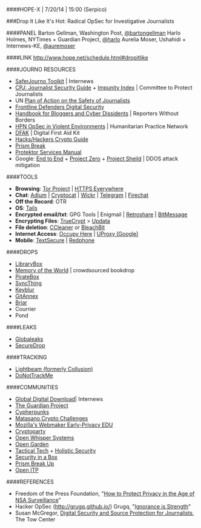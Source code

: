 ####HOPE-X | 7/20/14 | 15:00 (Serpico)

###Drop It Like It's Hot: Radical OpSec for Investigative Journalists


####PANEL
Barton Gellman, Washington Post, [@bartongellman](https://twitter.com/bartongellman)
Harlo Holmes, NYTimes + Guardian Project, [@harlo](https://twitter.com/harlo)
Aurelia Moser, Ushahidi + Internews-KE, [@auremoser](https://twitter.com/auremoser)

####LINK
<http://www.hope.net/schedule.html#dropitlike>

####JOURNO RESOURCES
* [SaferJourno Toolkit](https://saferjourno.internews.org/) | Internews
* [CPJ: Journalist Security Guide](https://cpj.org/reports/2012/04/journalist-security-guide.php) + [Impunity Index](https://cpj.org/reports/2014/04/impunity-index-getting-away-with-murder.php) | Committee to Protect Journalists
* UN [Plan of Action on the Safety of Journalists](http://www.unesco.org/new/en/communication-and-information/freedom-of-expression/safety-of-journalists/un-plan-of-action/)
* [Frontline Defenders Digital Security](http://frontlinedefenders.org/digital-security)
* [Handbook for Bloggers and Cyber Dissidents](http://www.rsf.org/IMG/pdf/guide_gb_md-2.pdf) | Reporters Without Borders
* [HPN OpSec in Violent Environments](http://www.odihpn.org/index.php?option=com_k2&view=item&layout=item&id=3159) | Humanitarian Practice Network
* [DFAK](https://digitaldefenders.org/digitalfirstaid/) | Digital First Aid Kit
* [Hacks/Hackers Crypto Guide](https://github.com/hackshackers/hhnyc-crypto/)
* [Prism Break](https://prism-break.org/en/all/)
* [Protektor Services Manual](http://protektor-blog.blogspot.com/)
* Google: [End to End](https://code.google.com/p/end-to-end/) + [Project Zero](http://googleprojectzero.blogspot.com/2014/07/announcing-project-zero.html) + [Project Sheild](https://projectshield.withgoogle.com/en/) | DDOS attack mitigation

####TOOLS
* **Browsing**: [Tor Project](https://www.torproject.org/) | [HTTPS Everywhere](https://www.eff.org/https-everywhere)
* **Chat**: [Adium](https://adium.im/) | [Cryptocat](https://crypto.cat/) | [Wickr](https://www.wickr.com/) | [Telegram](https://telegram.org/) | [Firechat](https://opengarden.com/firechat)
* **Off the Record**: OTR
* **OS**: [Tails](https://tails.boum.org/)
* **Encrypted email/txt**: GPG Tools | Enigmail | [Retroshare](http://retroshare.sourceforge.net/) | [BitMessage](https://bitmessage.org/wiki/Main_Page)
* **Encrypting Files**: [TrueCrypt](http://truecrypt.sourceforge.net/) > [Updata](http://istruecryptauditedyet.com/)
* **File deletion**: [CCleaner](http://www.piriform.com/mac/ccleaner) or [BleachBit](http://bleachbit.sourceforge.net/)
* **Internet Access**: [Occupy Here](http://occupyhere.org/) | [UProxy (Google)](https://www.uproxy.org/)
* **Mobile**: [TextSecure](https://github.com/WhisperSystems/TextSecure/) | [Redphone](https://play.google.com/store/apps/details?id=org.thoughtcrime.redphone&hl=en)

####DROPS
* [LibraryBox](http://jasongriffey.net/librarybox/)
* [Memory of the World](https://github.com/marcellmars/letssharebooks) | crowdsourced bookdrop
* [PirateBox](http://daviddarts.com/piratebox-diy/)
* [SyncThing](http://syncthing.net/)
* [Keyblur](https://github.com/mozilla/keyblur)
* [GitAnnex](https://git-annex.branchable.com/)
* [Briar](http://www.briarsecurity.co.uk/)
* Courrier
* Pond

####LEAKS
* [Globaleaks](https://globaleaks.org/)
* [SecureDrop](https://pressfreedomfoundation.org/securedrop)

####TRACKING
* [Lightbeam (formerly Collusion)](https://www.mozilla.org/en-US/lightbeam/)
* [DoNotTrackMe](https://addons.mozilla.org/en-US/firefox/addon/donottrackplus/)

####COMMUNITIES
* [Global Digital Download](https://internews.org/GlobalDigitalDownload/archive?r=All&t=All&topic=All&page=176&device=jhzozfip)| Internews
* [The Guardian Project](https://guardianproject.info/)
* [Cypherpunks](https://www.cypherpunks.to/)
* [Matasano Crypto Challenges](http://matasano.com/#overview)
* [Mozilla's Webmaker Early-Privacy EDU](https://webmaker.org/en-US/privacy-makes)
* [Cryptoparty](https://www.cryptoparty.in/)
* [Open Whisper Systems](https://whispersystems.org/)
* [Open Garden](https://opengarden.com/apps)
* [Tactical Tech](https://www.tacticaltech.org/) + [Holistic Security](https://tacticaltech.org/holistic-security)
* [Security in a Box](https://securityinabox.org/)
* [Prism Break Up](http://prismbreakup.org/)
* [Open ITP](https://openitp.org/sup/)

####REFERENCES
* Freedom of the Press Foundation, "[How to Protect Privacy in the Age of NSA Surveillance](https://pressfreedomfoundation.org/encryption-works)"
* Hacker OpSec (http://grugq.github.io/)
Grugq, "[Ignorance is Strength](http://grugq.github.io/blog/2013/06/13/ignorance-is-strength/)"
* Susan McGregor, [Digital Security and Source Protection for Journalists](http://susanemcg.gitbooks.io/digital-security-for-journalists/), The Tow Center